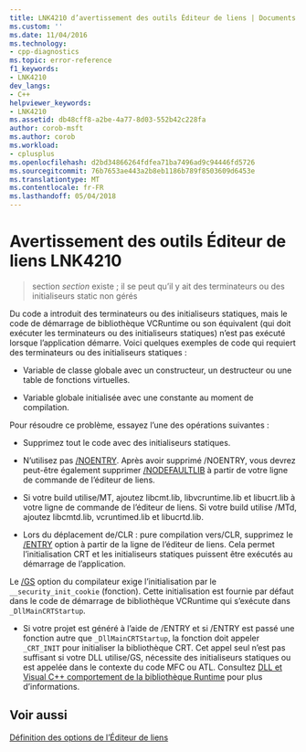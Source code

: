 ```yaml
---
title: LNK4210 d’avertissement des outils Éditeur de liens | Documents Microsoft
ms.custom: ''
ms.date: 11/04/2016
ms.technology:
- cpp-diagnostics
ms.topic: error-reference
f1_keywords:
- LNK4210
dev_langs:
- C++
helpviewer_keywords:
- LNK4210
ms.assetid: db48cff8-a2be-4a77-8d03-552b42c228fa
author: corob-msft
ms.author: corob
ms.workload:
- cplusplus
ms.openlocfilehash: d2bd34866264fdfea71ba7496ad9c94446fd5726
ms.sourcegitcommit: 76b7653ae443a2b8eb1186b789f8503609d6453e
ms.translationtype: MT
ms.contentlocale: fr-FR
ms.lasthandoff: 05/04/2018
---
```

# <a name="linker-tools-warning-lnk4210"></a>Avertissement des outils Éditeur de liens LNK4210  
  
> section *section* existe ; il se peut qu’il y ait des terminateurs ou des initialiseurs static non gérés  
  
Du code a introduit des terminateurs ou des initialiseurs statiques, mais le code de démarrage de bibliothèque VCRuntime ou son équivalent (qui doit exécuter les terminateurs ou des initialiseurs statiques) n’est pas exécuté lorsque l’application démarre. Voici quelques exemples de code qui requiert des terminateurs ou des initialiseurs statiques :  
  
-   Variable de classe globale avec un constructeur, un destructeur ou une table de fonctions virtuelles.  
  
-   Variable globale initialisée avec une constante au moment de compilation.  
  
Pour résoudre ce problème, essayez l’une des opérations suivantes :  
  
-   Supprimez tout le code avec des initialiseurs statiques.  
  
-   N’utilisez pas [/NOENTRY](../../build/reference/noentry-no-entry-point.md). Après avoir supprimé /NOENTRY, vous devrez peut-être également supprimer [/NODEFAULTLIB](../../build/reference/nodefaultlib-ignore-libraries.md) à partir de votre ligne de commande de l’éditeur de liens.  
  
-   Si votre build utilise/MT, ajoutez libcmt.lib, libvcruntime.lib et libucrt.lib à votre ligne de commande de l’éditeur de liens. Si votre build utilise /MTd, ajoutez libcmtd.lib, vcruntimed.lib et libucrtd.lib.  
  
-   Lors du déplacement de/CLR : pure compilation vers/CLR, supprimez le [/ENTRY](../../build/reference/entry-entry-point-symbol.md) option à partir de la ligne de l’éditeur de liens. Cela permet l’initialisation CRT et les initialiseurs statiques puissent être exécutés au démarrage de l’application.  
  
 Le [/GS](../../build/reference/gs-buffer-security-check.md) option du compilateur exige l’initialisation par le `__security_init_cookie` (fonction). Cette initialisation est fournie par défaut dans le code de démarrage de bibliothèque VCRuntime qui s’exécute dans `_DllMainCRTStartup`.  
  
-   Si votre projet est généré à l’aide de /ENTRY et si /ENTRY est passé une fonction autre que `_DllMainCRTStartup`, la fonction doit appeler `_CRT_INIT` pour initialiser la bibliothèque CRT. Cet appel seul n’est pas suffisant si votre DLL utilise/GS, nécessite des initialiseurs statiques ou est appelée dans le contexte du code MFC ou ATL. Consultez [DLL et Visual C++ comportement de la bibliothèque Runtime](../../build/run-time-library-behavior.md) pour plus d’informations.  
  
## <a name="see-also"></a>Voir aussi  
 [Définition des options de l’Éditeur de liens](../../build/reference/setting-linker-options.md)